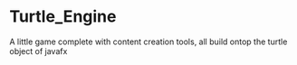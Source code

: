 # Turtle_Engine
A little game complete with content creation tools, all build ontop the turtle object of javafx
